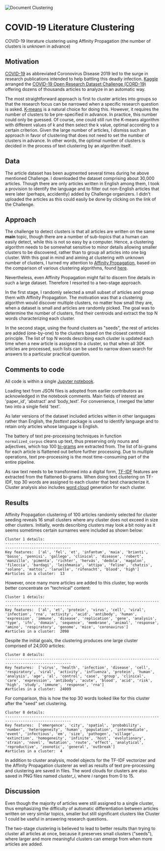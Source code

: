 <meta name='keywords' content='Text clustering, Affinity Propagations, TF-IDF'>
  
![Document Clustering](https://media3.picsearch.com/is?DcTQdjuy5bQhzMPUL1d85olnj0YkiW0oZz_Y739XI2U&height=284)

# COVID-19 Literature Clustering
COVID-19 literature clustering using Affinity Propagation (the number of clusters is unknown in advance)

## Motivation
[COVID-19](https://en.wikipedia.org/wiki/Coronavirus_disease_2019) as abbreviated Coronovirus Disease 2019 led to the surge in research publications intended to help battling this deadly infection. [Kaggle](https://www.kaggle.com) arranged the [COVID-19 Open Research Dataset Challenge (CORD-19)](https://www.kaggle.com/allen-institute-for-ai/CORD-19-research-challenge/) offering dozens of thousands articles to analyze in an automatic way.

The most straightforward approach is first to cluster articles into groups so that the research focus can be narrowed when a specific research question is asked. [K-means](https://en.wikipedia.org/wiki/K-means_clustering) is a natural choice for doing this. However, it requires the number of clusters to be pre-specified in advance. In practice, this number could only be guessed. Of course, one could still run the K-means algorithm with different values of k and then select the k value, optimal according to a certain criterion. Given the large number of articles, I dismiss such an approach in favor of clustering that does not need to set the number of clusters in advance. In other words, the optimal number of clusters is decided in the process of text clustering by an algorithm itself.

## Data
The article dataset has been augmented several times during he above mentioned Challenge. I downloaded the dataset comprising about 30,000 articles. Though there are only articles written in English among them, I took a provision to identify the language and to filter out non-English articles that were later (perhaps, accidently) added by Challenge organizers. I didn't uploaded the articles as this could easily be done by clicking on the link of the Challenge.

## Approach
The challenge to detect clusters is that all articles are written on the same **main** topic, though there are a number of sub-topics that a human can easily detect, while this is not so easy by a computer. Hence, a clustering algorithm needs to be somewhat sensitive to minor details allowing smaller clusters to be discovered, rather than to group all articles into one big cluster. With this goal in mind and aiming at clustering with unknown number of clusters, I turned my attention to [Affinity Propagation](https://en.wikipedia.org/wiki/Affinity_propagation), based on the comparison of various clustering algorithms, found [here](https://scikit-learn.org/stable/auto_examples/cluster/plot_cluster_comparison.html#sphx-glr-auto-examples-cluster-plot-cluster-comparison-py).

Nevertheless, even Affinity Propagation might fail to discern fine details in such a large dataset. Therefore I resorted to a two-stage approach. 

In the first stage, I randomly selected a small subset of articles and group them with Affinity Propagation. The motivation was that a clustering algorithm would discover multiple clusters, no matter how small they are, when a dataset is small and articles are randomly picked. The goal was to determine the number of clusters, find their centroids and extract the top N words characterizing each cluster.

In the second stage, using the found clusters as "seeds", the rest of articles are added (one-by-one) to the clusters based on the closest centroid principle. The list of top N words describing each cluster is updated each time when a new article is assigned to a cluster, so that when all 30K articles are processed, such lists can be used to narrow down search for answers to a particular practical question.

## Comments to code
All code is within a single [Jupyter notebook](https://github.com/olegokun/covid19-literature-clustering/blob/master/Data%20Clustering%20with%20Unknown%20Number%20of%20Clusters%20v1.ipynb).

Loading text from JSON files is adopted from earlier contributors as acknowledged in the notebook comments. Main fields of interest are 'paper_id', 'abstract' and 'body_text'. For convenience, I merged the latter two into a single field 'text'.

As later versions of the dataset included articles witten in other languages rather than English, the *fasttext* package is used to identify language and to retain only articles whose language is English.

The battery of text pre-processing techniques in function `normalized_corpus` cleans up text, thus preserving only nouns and adjectives, which top 100 [bi-grams](https://en.wikipedia.org/wiki/Bigram) are extracted from. The list of bi-grams for each article is flattened out before further processing. Due to multiple operations, text pre-processing is the most time-consuming part of the entire pipeline.

As raw text needs to be transformed into a digital form, [TF-IDF](https://en.wikipedia.org/wiki/Tf%E2%80%93idf) features are extracted from the flattened bi-grams. When doing text clustering on TF-IDF, top 30 words are assigned to each cluster that best characterize it. Cluster analysis also includes [word cloud](https://en.wikipedia.org/wiki/Tag_cloud#Text_cloud) generation for each cluster.

## Results

Affinity Propagation clustering of 100 articles randomly selected for cluster seeding reveals 16 small clusters where any cluster does not exceed in size other clusters. Initially, words describing clusters may look a bit noisy as it seems sometimes certain surnames were included as shown below:
```
Cluster 1 details:
----------------------------------------------------------------------------------------------------
Key features:  ['al', 'fel', 'et', 'infantum', 'maia', 'brianti', 'basso', 'pennisi', 'gallego', 'clinical', 'disease', 'robert', 'manzillo', 'pimenta', 'richter', 'hervás', 'dedola', 'magalon', 'fileccia', 'bardagi', 'leishmania', 'attipa', 'feline', 'chatzis', 'solano', 'mattos', 'laruelle', 'rüfenacht', 'blood', 'high']
#articles in a cluster:  13
```

However, once many more articles are added to this cluster, top words better concentrate on "technical" content:
```
Cluster 1 details:
----------------------------------------------------------------------------------------------------
Key features:  ['al', 'et', 'protein', 'virus', 'cell', 'viral', 'infection', 'rna', 'activity', 'acid', 'antibody', 'human', 'expression', 'immune', 'disease', 'replication', 'gene', 'analysis', 'type', 'ifn', 'domain', 'sequence', 'membrane', 'animal', 'response', 'amino', 'respiratory', 'genome', 'mice', 'coronavirus']
#articles in a cluster:  2098
```

Despite the initial goals, the clustering produces one large cluster comprised of 24,000 articles:
```
Cluster 8 details:
----------------------------------------------------------------------------------------------------
Key features:  ['virus', 'health', 'infection', 'disease', 'cell', 'respiratory', 'viral', 'activity', 'influenza', 'protein', 'human', 'analysis', 'age', 'al', 'control', 'case', 'group', 'clinical', 'care', 'expression', 'antibody', 'acute', 'blood', 'acid', 'risk', 'high', 'study', 'immune', 'response', 'rna']
#articles in a cluster:  24009
```

For comparison, this is how the top 30 words looked like for this cluster after the "seed" set clustering.
```
Cluster 8 details:
----------------------------------------------------------------------------------------------------
Key features:  ['emergence', 'city', 'spatial', 'probability', 'number', 'heterogeneity', 'human', 'population', 'intermediate', 'event', 'infectious', 'em', 'size', 'pathogen', 'village', 'extinction', 'homogeneity', 'infinite', 'host', 'evolutionary', 'strain', 'novel', 'mutation', 'route', 'effect', 'analytical', 'reproductive', 'zoonotic', 'general', 'outbreak']
#articles in a cluster:  4
```

In addition to cluster analysis, model objects for the TF-IDF vectorizer and the Affinity Propagation clusterer as well as results of text pre-processing and clustering are saved in files. The word clouds for clusters are also saved in PNG files named *cluster_i*, where *i* ranges from 0 to 15.

## Discussion
Even though the majority of articles were still assigned to a single cluster, thus emphasizing the difficulty of automatic differentiation between articles written on very similar topics, smaller but still significant clusters like Cluster 1 could be useful in answering research questions.

The two-stage clustering is believed to lead to better results than trying to cluster all articles at once, because it preserves small clusters ("seeds"), where larger and more meaningful clusters can emerge from when more articles are added.
